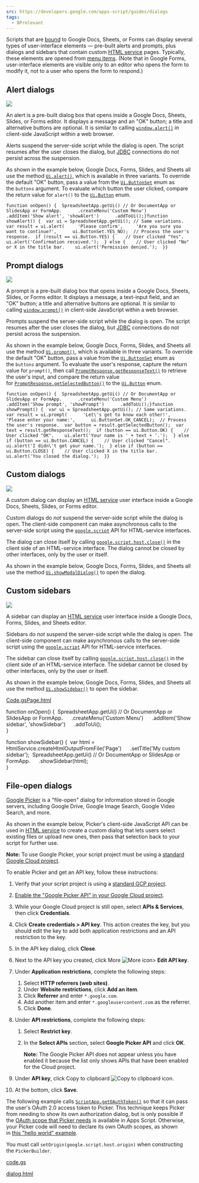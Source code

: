 ```yaml
---
src: https://developers.google.com/apps-script/guides/dialogs
tags:
  - BPrelevant
---
```

Scripts that are [bound](https://developers.google.com/apps-script/scripts_containers) to Google Docs, Sheets, or Forms can display several types of user-interface elements — pre-built alerts and prompts, plus dialogs and sidebars that contain custom [HTML service](https://developers.google.com/apps-script/guides/html) pages. Typically, these elements are opened from [menu items](https://developers.google.com/apps-script/guides/menus). (Note that in Google Forms, user-interface elements are visible only to an editor who opens the form to modify it, not to a user who opens the form to respond.)

## Alert dialogs

![](https://developers.google.com/static/apps-script/images/alert.png)

An alert is a pre-built dialog box that opens inside a Google Docs, Sheets, Slides, or Forms editor. It displays a message and an "OK" button; a title and alternative buttons are optional. It is similar to calling [`window.alert()`](https://developer.mozilla.org/en-US/docs/Web/API/window.alert) in client-side JavaScript within a web browser.

Alerts suspend the server-side script while the dialog is open. The script resumes after the user closes the dialog, but [JDBC](https://developers.google.com/apps-script/guides/jdbc) connections do not persist across the suspension.

As shown in the example below, Google Docs, Forms, Slides, and Sheets all use the method [`Ui.alert()`](https://developers.google.com/apps-script/reference/base/ui#alert(String)), which is available in three variants. To override the default "OK" button, pass a value from the [`Ui.ButtonSet`](https://developers.google.com/apps-script/reference/base/button-set) enum as the `buttons` argument. To evaluate which button the user clicked, compare the return value for `alert()` to the [`Ui.Button`](https://developers.google.com/apps-script/reference/base/button) enum.

```
function onOpen() {  SpreadsheetApp.getUi() // Or DocumentApp or SlidesApp or FormApp.      .createMenu('Custom Menu')      .addItem('Show alert', 'showAlert')      .addToUi();}function showAlert() {  var ui = SpreadsheetApp.getUi(); // Same variations.  var result = ui.alert(     'Please confirm',     'Are you sure you want to continue?',      ui.ButtonSet.YES_NO);  // Process the user's response.  if (result == ui.Button.YES) {    // User clicked "Yes".    ui.alert('Confirmation received.');  } else {    // User clicked "No" or X in the title bar.    ui.alert('Permission denied.');  }}
```

## Prompt dialogs

![](https://developers.google.com/static/apps-script/images/prompt.png)

A prompt is a pre-built dialog box that opens inside a Google Docs, Sheets, Slides, or Forms editor. It displays a message, a text-input field, and an "OK" button; a title and alternative buttons are optional. It is similar to calling [`window.prompt()`](https://developer.mozilla.org/en-US/docs/Web/API/window.prompt) in client-side JavaScript within a web browser.

Prompts suspend the server-side script while the dialog is open. The script resumes after the user closes the dialog, but [JDBC](https://developers.google.com/apps-script/guides/jdbc) connections do not persist across the suspension.

As shown in the example below, Google Docs¸ Forms, Slides, and Sheets all use the method [`Ui.prompt()`](https://developers.google.com/apps-script/reference/base/ui#prompt(String)), which is available in three variants. To override the default "OK" button, pass a value from the [`Ui.ButtonSet`](https://developers.google.com/apps-script/reference/base/button-set) enum as the `buttons` argument. To evaluate the user's response, capture the return value for `prompt()`, then call [`PromptResponse.getResponseText()`](https://developers.google.com/apps-script/reference/base/prompt-response#getResponseText()) to retrieve the user's input, and compare the return value for [`PromptResponse.getSelectedButton()`](https://developers.google.com/apps-script/reference/base/prompt-response#getSelectedButton()) to the [`Ui.Button`](https://developers.google.com/apps-script/reference/base/button) enum.

```
function onOpen() {  SpreadsheetApp.getUi() // Or DocumentApp or SlidesApp or FormApp.      .createMenu('Custom Menu')      .addItem('Show prompt', 'showPrompt')      .addToUi();}function showPrompt() {  var ui = SpreadsheetApp.getUi(); // Same variations.  var result = ui.prompt(      'Let\'s get to know each other!',      'Please enter your name:',      ui.ButtonSet.OK_CANCEL);  // Process the user's response.  var button = result.getSelectedButton();  var text = result.getResponseText();  if (button == ui.Button.OK) {    // User clicked "OK".    ui.alert('Your name is ' + text + '.');  } else if (button == ui.Button.CANCEL) {    // User clicked "Cancel".    ui.alert('I didn\'t get your name.');  } else if (button == ui.Button.CLOSE) {    // User clicked X in the title bar.    ui.alert('You closed the dialog.');  }}
```

## Custom dialogs

![](https://developers.google.com/static/apps-script/images/dialog.png)

A custom dialog can display an [HTML service](https://developers.google.com/apps-script/guides/html) user interface inside a Google Docs, Sheets, Slides, or Forms editor.

Custom dialogs do _not_ suspend the server-side script while the dialog is open. The client-side component can make asynchronous calls to the server-side script using the [`google.script`](https://developers.google.com/apps-script/guides/html/communication) API for HTML-service interfaces.

The dialog can close itself by calling [`google.script.host.close()`](https://developers.google.com/apps-script/guides/html/communication#closing_dialogs_and_sidebars_in_google_apps) in the client side of an HTML-service interface. The dialog cannot be closed by other interfaces, only by the user or itself.

As shown in the example below, Google Docs, Forms, Slides, and Sheets all use the method [`Ui.showModalDialog()`](https://developers.google.com/apps-script/reference/base/ui#showModalDialog(Object,String)) to open the dialog.

## Custom sidebars

![](https://developers.google.com/static/apps-script/images/sidebar.png)

A sidebar can display an [HTML service](https://developers.google.com/apps-script/guides/html) user interface inside a Google Docs, Forms, Slides, and Sheets editor.

Sidebars do _not_ suspend the server-side script while the dialog is open. The client-side component can make asynchronous calls to the server-side script using the [`google.script`](https://developers.google.com/apps-script/guides/html/communication) API for HTML-service interfaces.

The sidebar can close itself by calling [`google.script.host.close()`](https://developers.google.com/apps-script/guides/html/communication#closing_dialogs_and_sidebars_in_google_apps) in the client side of an HTML-service interface. The sidebar cannot be closed by other interfaces, only by the user or itself.

As shown in the example below, Google Docs, Forms, Slides, and Sheets all use the method [`Ui.showSidebar()`](https://developers.google.com/apps-script/reference/base/ui#showSidebar(Object)) to open the sidebar.

[Code.gs](https://developers.google.com/apps-script/guides/dialogs#code.gs)[Page.html](https://developers.google.com/apps-script/guides/dialogs#page.html)

function onOpen() {  SpreadsheetApp.getUi() // Or DocumentApp or SlidesApp or FormApp.      .createMenu('Custom Menu')      .addItem('Show sidebar', 'showSidebar')      .addToUi();  
}  
  
function showSidebar() {  var html = HtmlService.createHtmlOutputFromFile('Page')      .setTitle('My custom sidebar');  SpreadsheetApp.getUi() // Or DocumentApp or SlidesApp or FormApp.      .showSidebar(html);  
}

## File-open dialogs

[Google Picker](https://developers.google.com/picker) is a "file-open" dialog for information stored in Google servers, including Google Drive, Google Image Search, Google Video Search, and more.

As shown in the example below, Picker's client-side JavaScript API can be used in [HTML service](https://developers.google.com/apps-script/guides/html) to create a custom dialog that lets users select existing files or upload new ones, then pass that selection back to your script for further use.

**Note:** To use Google Picker, your script project must be using a [standard Google Cloud project](https://developers.google.com/apps-script/guides/cloud-platform-projects#standard_cloud_platform_projects).

To enable Picker and get an API key, follow these instructions:

1. Verify that your script project is using a [standard GCP project](https://developers.google.com/apps-script/guides/cloud-platform-projects#standard_cloud_platform_projects).
2. [Enable the "Google Picker API" in your Google Cloud project](https://developers.google.com/apps-script/guides/cloud-platform-projects#enabling_an_api_in_a_standard_gcp_project).
3. While your Google Cloud project is still open, select **APIs & Services**, then click **Credentials**.
4. Click **Create credentials > API key**. This action creates the key, but you should edit the key to add both application restrictions and an API restriction to the key.
5. In the API key dialog, click **Close**.
6. Next to the API key you created, click More ![More icon](https://fonts.gstatic.com/s/i/short-term/release/googlesymbols/more_vert/default/24px.svg)> **Edit API key**.
7. Under **Application restrictions**, complete the following steps:
    
    1. Select **HTTP referrers (web sites)**.
    2. Under **Website restrictions**, click **Add an item**.
    3. Click **Referrer** and enter `*.google.com`.
    4. Add another item and enter `*.googleusercontent.com` as the referrer.
    5. Click **Done**.
8. Under **API restrictions**, complete the following steps:
    
    1. Select **Restrict key**.
    2. In the **Select APIs** section, select **Google Picker API** and click **OK**.
        
        **Note:** The Google Picker API does not appear unless you have enabled it because the list only shows APIs that have been enabled for the Cloud project.
        
9. Under **API key**, click Copy to clipboard ![Copy to clipboard icon](https://fonts.gstatic.com/s/i/short-term/release/googlesymbols/content_copy/default/24px.svg).
    
10. At the bottom, click **Save**.
    

The following example calls [`ScriptApp.getOAuthToken()`](https://developers.google.com/apps-%20%20script/reference/script/script-app#getOAuthToken()) so that it can pass the user's OAuth 2.0 access token to Picker. This technique keeps Picker from needing to show its own authorization dialog, but is only possible if the [OAuth scope that Picker needs](https://developers.google.com/picker/docs#otherviews) is available in Apps Script. Otherwise, your Picker code will need to declare its own OAuth scopes, as shown in [this "hello world" example](https://developers.google.com/picker/docs#hiworld).  
  
You must call `setOrigin(google.script.host.origin)` when constructing the `PickerBuilder`.

[code.gs](https://developers.google.com/apps-script/guides/dialogs#code.gs)

[dialog.html](https://developers.google.com/apps-script/guides/dialogs#dialog.html)